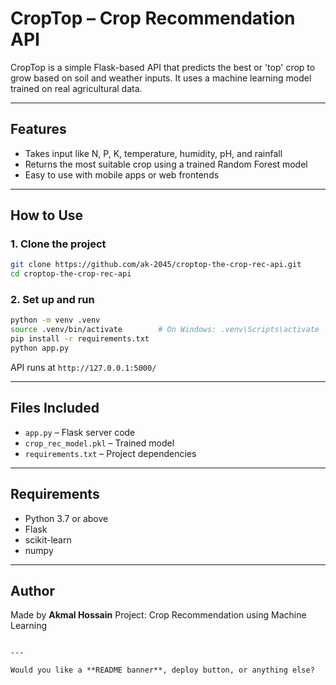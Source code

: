 # CropTop – Crop Recommendation API

CropTop is a simple Flask-based API that predicts the best or 'top' crop to grow based on soil and weather inputs. It uses a machine learning model trained on real agricultural data.

---

## Features

- Takes input like N, P, K, temperature, humidity, pH, and rainfall
- Returns the most suitable crop using a trained Random Forest model
- Easy to use with mobile apps or web frontends

---

## How to Use

### 1. Clone the project

```bash
git clone https://github.com/ak-2045/croptop-the-crop-rec-api.git
cd croptop-the-crop-rec-api
````

### 2. Set up and run

```bash
python -m venv .venv
source .venv/bin/activate        # On Windows: .venv\Scripts\activate
pip install -r requirements.txt
python app.py
```

API runs at `http://127.0.0.1:5000/`

---

## Files Included

* `app.py` – Flask server code
* `crop_rec_model.pkl` – Trained model
* `requirements.txt` – Project dependencies

---

## Requirements

* Python 3.7 or above
* Flask
* scikit-learn
* numpy

---

## Author

Made by **Akmal Hossain**
Project: Crop Recommendation using Machine Learning

```

---

Would you like a **README banner**, deploy button, or anything else?
```
